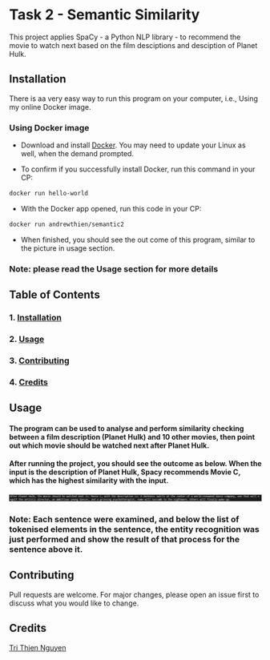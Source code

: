 # Task 2 - Semantic Similarity

This project applies SpaCy - a Python NLP library - to recommend the movie to watch next based on the film desciptions and desciption of Planet Hulk.

## Installation <a name="installation"/>

There is aa very easy way to run this program on your computer, i.e., Using my online Docker image.


### Using Docker image

- Download and install [Docker](https://www.docker.com/products/docker-desktop/). You may need to update your Linux as well, when the demand prompted.

- To confirm if you successfully install Docker, run this command in your CP:

```bash
docker run hello-world
```

- With the Docker app opened, run this code in your CP:

```bash
docker run andrewthien/semantic2
```

- When finished, you should see the out come of this program, similar to the picture in usage section.

### Note: please read the Usage section for more details


## Table of Contents
### 1. [Installation](#installation)
### 2. [Usage](#usage)
### 3. [Contributing](#contributing)
### 4. [Credits](#credits)


## Usage <a name="usage"/>

#### The program can be used to analyse and perform similarity checking between a film description (Planet Hulk) and 10 other movies, then point out which movie should be watched next after Planet Hulk.
#### After running the project, you should see the outcome as below. When the input is the description of Planet Hulk, Spacy recommends Movie C, which has the highest similarity with the input.


![screenshot](Screenshot.png "screenshot")

### Note: Each sentence were examined, and below the list of tokenised elements in the sentence, the entity recognition was just performed and show the result of that process for the sentence above it. 

## Contributing <a name="contributing"/>

Pull requests are welcome. For major changes, please open an issue first to discuss what you would like to change.

## Credits <a name="credits"/>

[Tri Thien Nguyen](https://www.linkedin.com/in/tri-thien-nguyen/)
